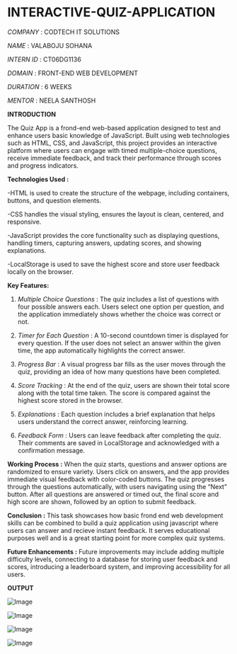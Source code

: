 # INTERACTIVE-QUIZ-APPLICATION

*COMPANY* : CODTECH IT SOLUTIONS

*NAME* :  VALABOJU SOHANA 

*INTERN ID* : CT06DG1136

*DOMAIN* : FRONT-END WEB DEVELOPMENT

*DURATION* : 6 WEEKS

*MENTOR* : NEELA SANTHOSH

**INTRODUCTION**

The Quiz App is a frond-end web-based application designed to test and enhance users basic knowledge of JavaScript. Built using web technologies such as HTML, CSS, and JavaScript, this project provides an interactive platform where users can engage with timed multiple-choice questions, receive immediate feedback, and track their performance through scores and progress indicators.

**Technologies Used :**

-HTML is used to create the structure of the webpage, including containers, buttons, and question elements.

-CSS handles the visual styling, ensures the layout is clean, centered, and responsive.

-JavaScript provides the core functionality such as displaying questions, handling timers, capturing answers, updating scores, and showing explanations.

-LocalStorage is used to save the highest score and store user feedback locally on the browser.

**Key Features:**
1. *Multiple Choice Questions* : The quiz includes a list of questions with four possible answers each. Users select one option per question, and the application immediately shows whether the choice was correct or not.

2. *Timer for Each Question* : A 10-second countdown timer is displayed for every question. If the user does not select an answer within the given time, the app automatically highlights the correct answer.

3. *Progress Bar* : A visual progress bar fills as the user moves through the quiz, providing an idea of how many questions have been completed.

4. *Score Tracking* : At the end of the quiz, users are shown their total score along with the total time taken. The score is compared against the highest score stored in the browser.

5. *Explanations* : Each question includes a brief explanation that helps users understand the correct answer, reinforcing learning.

6. *Feedback Form* : Users can leave feedback after completing the quiz. Their comments are saved in LocalStorage and acknowledged with a confirmation message.

**Working Process :**
 When the quiz starts, questions and answer options are randomized to ensure variety. Users click on answers, and the app provides immediate visual feedback with color-coded buttons. The quiz progresses through the questions automatically, with users navigating using the “Next” button. After all questions are answered or timed out, the final score and high score are shown, followed by an option to submit feedback.

**Conclusion :**
 This task showcases how basic frond end web development skills can be combined to build a quiz application using javascript where users can answer and recieve instant feedback. It serves educational purposes well and is a great starting point for more complex quiz systems.

**Future Enhancements :**
Future improvements may include adding multiple difficulty levels, connecting to a database for storing user feedback and scores, introducing a leaderboard system, and improving accessibility for all users.

**OUTPUT**

![Image](https://github.com/user-attachments/assets/f3b1f068-568e-4d66-abda-c91c09d82d36)

![Image](https://github.com/user-attachments/assets/6d733dd2-bafb-4f75-81d3-a713507481b6)

![Image](https://github.com/user-attachments/assets/cc09009b-3933-47f9-b86c-cb3d8fc22378)

![Image](https://github.com/user-attachments/assets/e8042c85-7e53-4943-9a82-9eba64f2c2c4)

